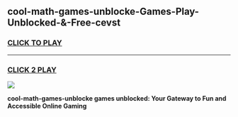 
## cool-math-games-unblocke-Games-Play-Unblocked-&-Free-cevst
<h3>
<a href="https://premium76.site?title=cool-math-games-unblocke&ref=24A">CLICK TO PLAY</a></h3>
<hr>

<h3>
<a href="https://premium76.site?title=cool-math-games-unblocke&ref=24A">CLICK 2 PLAY</a>
  
</h3>

<a href="https://premium76.site?title=cool-math-games-unblocke&ref=24A"><img src="https://clearcache.store/games.png"></a>


**cool-math-games-unblocke games unblocked: Your Gateway to Fun and Accessible Online Gaming**
